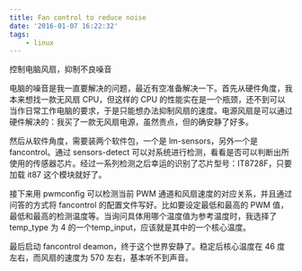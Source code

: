 ```yaml
---
title: Fan control to reduce noise
date: '2016-01-07 16:22:32'
tags:
    - linux
---
```


控制电脑风扇，抑制不良噪音

<!--more-->

电脑的噪音是我一直要解决的问题，最近有空准备解决一下。首先从硬件角度，我本来想找一款无风扇 CPU，但这样的 CPU 的性能实在是一个瓶颈，还不到可以当作日常工作电脑的要求，于是只能想办法抑制风扇的速度。电源风扇是可以通过硬件解决的：我买了一款无风扇电源，虽然贵点，但的确安静了好多。

然后从软件角度，需要装两个软件包，一个是 lm-sensors，另外一个是 fancontrol。通过 sensors-detect 可以对系统进行检测，看看是否可以判断出所使用的传感器芯片。经过一系列检测之后幸运的识别了芯片型号：IT8728F，只要加载 it87 这个模块就好了。

接下来用 pwmconfig 可以检测当前 PWM 通道和风扇速度的对应关系，并且通过问答的方式将 fancontrol 的配置文件写好。比如要设定最低和最高的 PWM 值，最低和最高的检测温度等。当询问具体用哪个温度值为参考温度时，我选择了 temp_type 为 4 的一个temp_input，应该就是其中的一个核心温度。

最后启动 fancontrol deamon，终于这个世界安静了。稳定后核心温度在 46 度左右，而风扇的速度为 570 左右，基本听不到声音。

